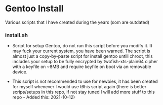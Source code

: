 # Gentoo Install

Various scripts that I have created during the years (som are outdated)

### install.sh

*   Script for setup Gentoo, do not run this script before you modify it. It may fuck your current system, you have been warned.
   The script is almost just a copy-by-paste script for install gentoo untill chroot, this includes your setup to be fully
   encrypted by twofish-xts-plain64 cipher with a keyfile on ~8MB and require keyfile on boot via an removable device.

*   This script is not recommended to use for newbies, it has been created for myself whenever I would use t6his script again (there is better scrips/setups in this repo, if not stay tuned I will add more stuff to this repo - Added this: 2021-10-12) 

